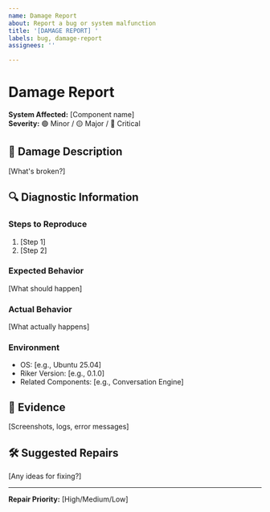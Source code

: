 ```yaml
---
name: Damage Report
about: Report a bug or system malfunction
title: '[DAMAGE REPORT] '
labels: bug, damage-report
assignees: ''

---
```


# Damage Report

**System Affected:** [Component name]  
**Severity:** 🟢 Minor / 🟡 Major / 🔴 Critical

## 🚨 Damage Description

[What's broken?]

## 🔍 Diagnostic Information

### Steps to Reproduce
1. [Step 1]
2. [Step 2]

### Expected Behavior
[What should happen]

### Actual Behavior
[What actually happens]

### Environment
- OS: [e.g., Ubuntu 25.04]
- Riker Version: [e.g., 0.1.0]
- Related Components: [e.g., Conversation Engine]

## 📸 Evidence

[Screenshots, logs, error messages]

## 🛠️ Suggested Repairs

[Any ideas for fixing?]

---
**Repair Priority:** [High/Medium/Low]
